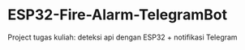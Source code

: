 # ESP32-Fire-Alarm-TelegramBot
Project tugas kuliah: deteksi api dengan ESP32 + notifikasi Telegram
